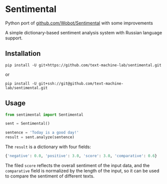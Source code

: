# Sentimental

Python port of [github.com/Wobot/Sentimental](https://github.com/Wobot/Sentimental) 
with some improvements

A simple dictionary-based sentiment analysis system with Russian language support.

## Installation
```
pip install -U git+https://github.com/text-machine-lab/sentimental.git
```
or
```
pip install -U git+ssh://git@github.com/text-machine-lab/sentimental.git
```


## Usage
```python
from sentimental import Sentimental

sent = Sentimental()

sentence = 'Today is a good day!'
result = sent.analyze(sentence)
```
The `result` is a dictionary with four fields:

```python
{'negative': 0.0, 'positive': 3.0, 'score': 3.0, 'comparative': 0.6}
```

The filed `score` reflects the overall sentiment of the input data, 
and the `comparative` field is normalized by the length of the input, 
so it can be used to compare the sentiment of different texts.
